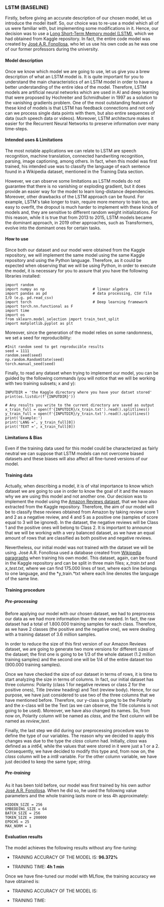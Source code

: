 ### LSTM (BASELINE)

Firstly, before giving an accurate description of our chosen model, let us introduce the model itself. So, our choice was to re-use a model which all of us were familiar with, but implementing some modifications in it. Hence, our decision was to use a [Long Short-Term Memory model (LSTM)](https://www.kaggle.com/code/polrifmata/lstm-baseline/notebook), which we had obtained from Kaggle repository. In fact, the entire code model was created by [José A.R. Fonollosa](https://www.kaggle.com/jarfo1), who let us use his own code as he was one of our former professors during the university.

#### **Model description**

Once we know which model we are going to use, let us give you a brew description of what an LSTM model is. It is quite important for you to understand the main characteristics of an LSTM model in order to have a better understanding of the entire idea of the model. Therefore, LSTM models are artificial neural networks which are used in AI and deep learning that were proposed by Hochreiter and Schmidhuber in 1997 as a solution to the vanishing gradients problem. One of the most outstanding features of these kind of models is that LSTM has feedback connections and not only can we process single data points with them, but also entire sequences of data (such speech data or videos). Moreover, LSTM architecture makes it easier for the Recurrent Neural Networks to preserve information over many time-steps.

#### Intended uses & Limitations

The most notable applications we can relate to LSTM are speech recognition, machine translation, connected handwriting recognition, parsing, image captioning, among others. In fact, when this model was first trained, his intended use was to classify the language of each sentence found in a Wikipedia dataset, mentioned in the Training Data section.

However, we can observe some limitations as LSTM models do not guarantee that there is no vanishing or exploding gradient, but it does provide an easier way for the model to learn long-distance dependencies. Moreover, other drawbacks of the LSTM approach can be found. For example, LSTM's take longer to train, require more memory to train too, are easy to overfit, the dropout is much harder to implement with these kinds of models and, they are sensitive to different random weight initializations. For this reason, while it is true that from 2013 to 2015, LSTM models became the dominant approach, in 2019 other approaches, such as Transformers, evolve into the dominant ones for certain tasks.

#### How to use

Since both our dataset and our model were obtained from the Kaggle repository, we will implement the same model using the same Kaggle repository and using the Python language. Therefore, as it could be expected when observing that we will be using Python, in order to execute the model, it is necessary for you to assure that you have the following libraries installed:

```{python}
import random
import numpy as np                      # linear algebra
import pandas as pd                     # data processing, CSV file I/O (e.g. pd.read_csv)
import torch                            # Deep learning framework
import torch.nn.functional as F
import time
import os
from sklearn.model_selection import train_test_split
import matplotlib.pyplot as plt
```

Moreover, since the generation of the model relies on some randomness, we set a seed for reproducibility:

```{python}
#Init random seed to get reproducible results
seed = 1111
random.seed(seed)
np.random.RandomState(seed)
torch.manual_seed(seed)
```

Finally, to read any dataset when trying to implement our model, you can be guided by the following commands (you will notice that we will be working with two training subsets; x and y):

```{python}
INPUTDIR = 'the Kaggle directory where you have your datset stored'
print(os.listdir(f'{INPUTDIR}'))

# Any results you write to the current directory are saved as output
x_train_full = open(f'{INPUTDIR}/x_train.txt').read().splitlines()
y_train_full = open(f'{INPUTDIR}/y_train.txt').read().splitlines()
print('Example:')
print('LANG =', y_train_full[0])
print('TEXT =', x_train_full[0])
```

#### Limitations & Bias

Even if the training data used for this model could be characterized as fairly neutral we can suppose that LSTM models can not overcome biased datasets and these biases will also affect all fine-tuned versions of our model.

#### Training data

Actually, when describing a model, it is of vital importance to know which dataset we are going to use in order to know the goal of it and the reason why we are using this model and not another one. Our decision was to implement the model using the [Amazon Reviews dataset](https://www.kaggle.com/datasets/kritanjalijain/amazon-reviews), that we have also extracted from the Kaggle repository. Therefore, the aim of our model will be to classify these reviews obtained from Amazon by taking review score 1 and 2 as a negative review, and 4 and 5 as a positive one (samples of score equal to 3 will be ignored). In the dataset, the negative reviews will be Class 1 and the positive ones will belong to Class 2. It is important to announce that we will be working with a very balanced dataset, as we have an equal amount of rows that are classified as both positive and negative reviews.

Nevertheless, our initial model was not trained with the dataset we will be using. José A.R. Fonollosa used a database created from [Wikipedia paragraphs](https://www.kaggle.com/competitions/wili5/data) when training his own model. This dataset, again, can be found in the Kaggle repository and can be split in three main files; *x_train.txt* and *x_test.txt*, where we can find 175.000 lines of text, where each line belongs to one language, and the *y_train.*txt where each line denotes the language of the same line.

#### Training procedure

##### Pre-processing

Before applying our model with our chosen dataset, we had to preprocess our data as we had more information than the one needed. In fact, the raw dataset had a total of 1.800.000 training samples for each class. Therefore, as we have 2 classes (the positive and the negative one), we were dealing with a training dataset of 3.6 million samples.

In order to reduce the size of this first version of our Amazon Reviews dataset, we are going to generate two more versions for different sizes of the dataset; the first one is going to be 1/3 of the whole dataset (1.2 million training samples) and the second one will be 1/4 of the entire dataset too (900.000 training samples).

Once we have checked the size of our dataset in terms of rows, it is time to start analyzing the size in terms of columns. In fact, our initial dataset has three columns: Polarity (class 1 for negative reviews or class 2 for the positive ones), Title (review heading) and Text (review body). Hence, for our purpose, we have just considered to use two of the three columns that we have mentioned before. Therefore, our y-class is going to be the Polarity and the x-class will be the Text (as we can observe, the Title columns is not going to be used). Moreover, we have also changed its names. So, from now on, Polarity column will be named as *class*, and the Text column will be named as *review_text*.

Finally, the last step we did during our preprocessing procedure was to define the type of our variables. The reason why we decided to apply this changes was due to the type the *class* column had. Initially, *class* was defined as a *int64,* while the values that were stored in it were just a 1 or a 2. Consequently, we have decided to modify this type and, from now on, the *class* column will be a *int8* variable. For the other column variable, we have just decided to keep the same type; *string.*

##### Pre-training

As it has been told before, our model was first trained by his own author [José A.R. Fonollosa](https://www.kaggle.com/jarfo1). When he did so, he used the following value parameters and the whole training lasts more or less 4h approximately:

```{python}
HIDDEN_SIZE = 256
EMBEDDING_SIZE = 64
BATCH_SIZE = 256
TOKEN_SIZE = 200000
EPOCHS = 25
MAX_NORM = 1
```

#### Evaluation results

The model achieves the following results without any fine-tuning:

-   TRAINING ACCURACY OF THE MODEL IS: **96.372%**

-   TRAINING TIME: **4h 1 min**

Once we have fine-tuned our model with MLflow, the training accuracy we have obtained is:

-   TRAINING ACCURACY OF THE MODEL IS:

-   TRAINING TIME:
